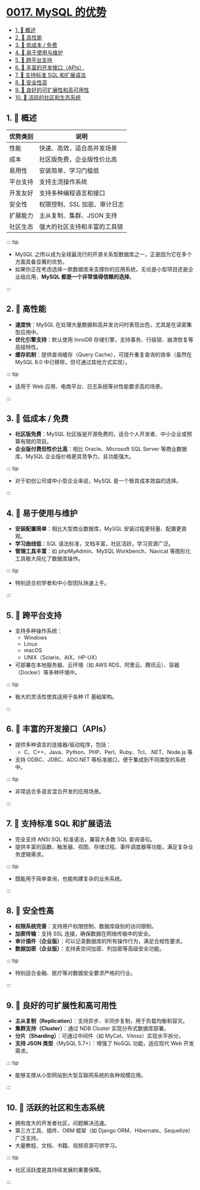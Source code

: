 # [0017. MySQL 的优势](https://github.com/Tdahuyou/TNotes.sql/tree/main/notes/0017.%20MySQL%20%E7%9A%84%E4%BC%98%E5%8A%BF)

<!-- region:toc -->

- [1. 📝 概述](#1--概述)
- [2. 📒 高性能](#2--高性能)
- [3. 📒 低成本 / 免费](#3--低成本--免费)
- [4. 📒 易于使用与维护](#4--易于使用与维护)
- [5. 📒 跨平台支持](#5--跨平台支持)
- [6. 📒 丰富的开发接口（APIs）](#6--丰富的开发接口apis)
- [7. 📒 支持标准 SQL 和扩展语法](#7--支持标准-sql-和扩展语法)
- [8. 📒 安全性高](#8--安全性高)
- [9. 📒 良好的可扩展性和高可用性](#9--良好的可扩展性和高可用性)
- [10. 📒 活跃的社区和生态系统](#10--活跃的社区和生态系统)

<!-- endregion:toc -->

## 1. 📝 概述

| 优势类别 | 说明                         |
| -------- | ---------------------------- |
| 性能     | 快速、高效，适合高并发场景   |
| 成本     | 社区版免费，企业版性价比高   |
| 易用性   | 安装简单、学习门槛低         |
| 平台支持 | 支持主流操作系统             |
| 开发友好 | 支持多种编程语言和接口       |
| 安全性   | 权限控制、SSL 加密、审计日志 |
| 扩展能力 | 主从复制、集群、JSON 支持    |
| 社区生态 | 强大的社区支持和丰富的工具链 |

::: tip

- MySQL 之所以成为全球最流行的开源关系型数据库之一，正是因为它在多个方面具备显著的优势。
- 如果你正在考虑选择一款数据库来支撑你的应用系统，无论是小型项目还是企业级应用，**MySQL 都是一个非常值得信赖的选择**。

:::

## 2. 📒 高性能

- **速度快**：MySQL 在处理大量数据和高并发访问时表现出色，尤其是在读密集型应用中。
- **优化引擎支持**：默认使用 InnoDB 存储引擎，支持事务、行级锁、崩溃恢复等高级特性。
- **缓存机制**：提供查询缓存（Query Cache），可提升重复查询的效率（虽然在 MySQL 8.0 中已移除，但可通过其他方式实现）。

::: tip

- 适用于 Web 应用、电商平台、日志系统等对性能要求高的场景。

:::

## 3. 📒 低成本 / 免费

- **社区版免费**：MySQL 社区版是开源免费的，适合个人开发者、中小企业或预算有限的项目。
- **企业版付费但性价比高**：相比 Oracle、Microsoft SQL Server 等商业数据库，MySQL 企业版价格更具竞争力，且功能强大。

::: tip

- 对于初创公司或中小型企业来说，MySQL 是一个极具成本效益的选择。

:::

## 4. 📒 易于使用与维护

- **安装配置简单**：相比大型商业数据库，MySQL 安装过程更轻量、配置更直观。
- **学习曲线低**：SQL 语法标准，文档丰富，社区活跃，学习资源广泛。
- **管理工具丰富**：如 phpMyAdmin、MySQL Workbench、Navicat 等图形化工具极大简化了数据库操作。

::: tip

- 特别适合初学者和中小型团队快速上手。

:::

## 5. 📒 跨平台支持

- 支持多种操作系统：
  - Windows
  - Linux
  - macOS
  - UNIX（Solaris、AIX、HP-UX）
- 可部署在本地服务器、云环境（如 AWS RDS、阿里云、腾讯云）、容器（Docker）等多种环境中。

::: tip

- 极大的灵活性使其适用于各种 IT 基础架构。

:::

## 6. 📒 丰富的开发接口（APIs）

- 提供多种语言的连接器/驱动程序，包括：
  - C、C++、Java、Python、PHP、Perl、Ruby、Tcl、.NET、Node.js 等
- 支持 ODBC、JDBC、ADO.NET 等标准接口，便于集成到不同类型的系统中。

::: tip

- 非常适合多语言混合开发的应用场景。

:::

## 7. 📒 支持标准 SQL 和扩展语法

- 完全支持 ANSI SQL 标准语法，兼容大多数 SQL 查询语句。
- 提供丰富的函数、触发器、视图、存储过程、事件调度器等功能，满足复杂业务逻辑需求。

::: tip

- 既能用于简单查询，也能构建复杂的业务系统。

:::

## 8. 📒 安全性高

- **权限系统完善**：支持用户权限控制、数据库级别的访问限制。
- **加密传输**：支持 SSL 连接，确保数据在网络传输中的安全。
- **审计插件（企业版）**：可以记录数据库的所有操作行为，满足合规性要求。
- **数据加密（企业版）**：支持表空间加密、列加密等高级安全功能。

::: tip

- 特别适合金融、医疗等对数据安全要求严格的行业。

:::

## 9. 📒 良好的可扩展性和高可用性

- **主从复制（Replication）**：支持异步、半同步复制，用于负载均衡和容灾。
- **集群支持（Cluster）**：通过 NDB Cluster 实现分布式数据库部署。
- **分片（Sharding）**：可通过中间件（如 MyCat、Vitess）实现水平拆分。
- **支持 JSON 类型**（MySQL 5.7+）：增强了 NoSQL 功能，适应现代 Web 开发需求。

::: tip

- 能够支撑从小型网站到大型互联网系统的各种规模应用。

:::

## 10. 📒 活跃的社区和生态系统

- 拥有庞大的开发者社区，问题解决迅速。
- 第三方工具、插件、ORM 框架（如 Django ORM、Hibernate、Sequelize）广泛支持。
- 大量教程、文档、书籍、视频资源可供学习。

::: tip

- 社区活跃度是其持续发展的重要保障。

:::
